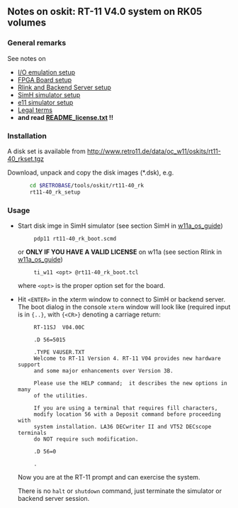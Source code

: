 ## Notes on oskit: RT-11 V4.0 system on RK05 volumes

### General remarks
See notes on
- [I/O emulation setup](../../../doc/w11a_io_emulation.md)
- [FPGA Board setup](../../../doc/w11a_board_connection.md)
- [Rlink and Backend Server setup](../../../doc/w11a_backend_setup.md)
- [SimH simulator setup](../../../doc/w11a_simh_setup.md)
- [e11 simulator setup](../../../doc/w11a_e11_setup.md)
- [Legal terms](../../../doc/w11a_os_guide.md)
- **and read [README_license.txt](README_license.txt) !!**

### Installation
A disk set is available from
http://www.retro11.de/data/oc_w11/oskits/rt11-40_rkset.tgz

Download, unpack and copy the disk images (*.dsk), e.g.
```bash
       cd $RETROBASE/tools/oskit/rt11-40_rk
       rt11-40_rk_setup
```

### Usage

- Start disk imge in SimH simulator (see section SimH in
  [w11a_os_guide](../../../doc/w11a_os_guide.md#user-content-simh))
  ```
       pdp11 rt11-40_rk_boot.scmd
  ```

  or **ONLY IF YOU HAVE A VALID LICENSE** on w11a (see section Rlink in
  [w11a_os_guide](../../../doc/w11a_os_guide.md#user-content-rlink))
  ```
       ti_w11 <opt> @rt11-40_rk_boot.tcl
  ```

  where `<opt>` is the proper option set for the board.

- Hit `<ENTER>` in the xterm window to connect to SimH or backend server.
  The boot dialog in the console `xterm` window will look like
  (required input is in `{..}`, with `{<CR>}` denoting a carriage return:
  ```
       RT-11SJ  V04.00C 
       
       .D 56=5015
       
       .TYPE V4USER.TXT
       Welcome to RT-11 Version 4. RT-11 V04 provides new hardware support
       and some major enhancements over Version 3B.
       
       Please use the HELP command;  it describes the new options in many
       of the utilities.
       
       If you are using a terminal that requires fill characters,
       modify location 56 with a Deposit command before proceeding with
       system installation. LA36 DECwriter II and VT52 DECscope terminals
       do NOT require such modification.
       
       .D 56=0
       
       .
  ```

  Now you are at the RT-11 prompt and can exercise the system.

  There is no `halt` or `shutdown` command, just terminate the 
  simulator or backend server session.
